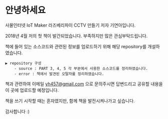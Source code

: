 #  안녕하세요

사물인터넷 IoT Maker 라즈베리파이 CCTV 만들기 저자 기연아입니다.

2018년 4월 저의 첫 책이 발간되었습니다. 부족하지만 많은 관심부탁드립니다.



책에 들어 있는 소스코드와 관련된 정보를 업로드하기 위해 해당 repository를 개설하였습니다.



```
▶ repository 구성
	- source : PART 3, 4, 5 각 부분에서 사용한 소스코드를 정리하였습니다.
	- error : 책에서 발견된 오탈자를 정리하였습니다.
```



책과 관련하여 이메일 yh457@gmail.com 으로 문의주시면 답변드리고 공유할 내용을 이 곳에 업로드할 예정입니다.



책을 쓰기 시작할 때는 혼자였지만, 함께 책을 발전시켜나가고 싶습니다. 

감사합니다 :)











